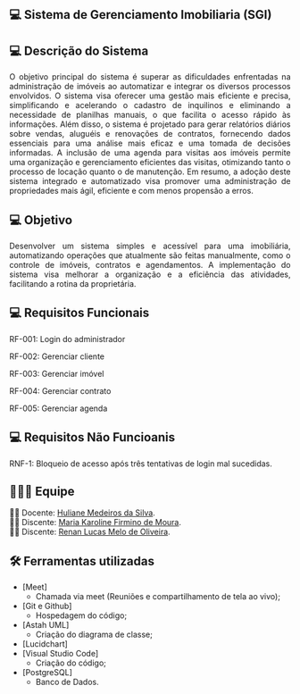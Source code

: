 ## **:computer:** Sistema de Gerenciamento Imobiliaria (SGI)

## **:computer:** Descrição do Sistema 

 <p align="justify"> O objetivo principal do sistema é superar as dificuldades enfrentadas na administração de imóveis ao automatizar e integrar os diversos processos envolvidos. O sistema visa oferecer uma gestão mais eficiente e precisa, simplificando e acelerando o cadastro de inquilinos e eliminando a necessidade de planilhas manuais, o que facilita o acesso rápido às informações. Além disso, o sistema é projetado para gerar relatórios diários sobre vendas, aluguéis e renovações de contratos, fornecendo dados essenciais para uma análise mais eficaz e uma tomada de decisões informadas. A inclusão de uma agenda para visitas aos imóveis permite uma organização e gerenciamento eficientes das visitas, otimizando tanto o processo de locação quanto o de manutenção. Em resumo, a adoção deste sistema integrado e automatizado visa promover uma administração de propriedades mais ágil, eficiente e com menos propensão a erros. </p>

 ## **:computer:** Objetivo
  <p align="justify"> Desenvolver um sistema simples e acessível para uma imobiliária, automatizando operações que atualmente são feitas manualmente, como o controle de imóveis, contratos e agendamentos. A implementação do sistema visa melhorar a organização e a eficiência das atividades, facilitando a rotina da proprietária. </p>

## **:computer:** Requisitos Funcionais 

<p align="justify"> RF-001: Login do administrador </p>
<p align="justify"> RF-002: Gerenciar cliente </p>
<p align="justify"> RF-003: Gerenciar imóvel </p>
<p align="justify"> RF-004: Gerenciar contrato </p>
<p align="justify"> RF-005: Gerenciar agenda </p>

## **:computer:** Requisitos Não Funcioanis

<p align="justify"> RNF-1: Bloqueio de acesso após três tentativas de login mal sucedidas. </p>

## :family_man_woman_girl: Equipe

:woman_teacher: Docente: [Huliane Medeiros da Silva]().<br />
:woman_student: Discente: [Maria Karoline Firmino de Moura](https://github.com/Mkaroline).<br />
:woman_student: Discente: [Renan Lucas Melo de Oliveira](https://github.com/RenanLucas19).<br />

## **:hammer_and_wrench:** Ferramentas utilizadas
 *  [Meet]
    * Chamada via meet (Reuniões e compartilhamento de tela ao vivo);    
 *  [Git e Github]
    * Hospedagem do código;
 *  [Astah UML]
    * Criação do diagrama de classe;
 * [Lucidchart]
 *  [Visual Studio Code]
    * Criação do código;
 * [PostgreSQL]
   * Banco de Dados.
